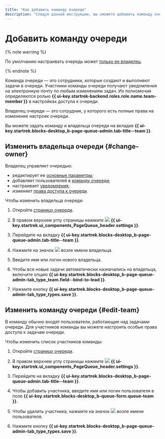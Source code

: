 ```yaml
---
title: "Как добавить команду очереди"
description: "Следуя данной инструкции, вы сможете добавить команду очереди."
---
```


# Добавить команду очереди

{% note warning %}

По умолчанию настраивать очередь может [только ее владелец](queue-access.md).

{% endnote %}

Команда очереди — это сотрудники, которые создают и выполняют задачи в очереди. Участники команды очереди получают уведомления на электронную почту по любым изменениям задач. Их полномочия определяются ролью **{{ ui-key.startrek-backend.roles.role.name.team-member }}** в настройках доступа к очереди.

Владелец очереди — это сотрудник, у которого есть полные права на изменение настроек очереди. 

Вы можете задать команду и владельца очереди на вкладке **{{ ui-key.startrek.blocks-desktop_b-page-queue-admin.tab-title--team }}**.

## Изменить владельца очереди {#change-owner}

Владелец управляет очередью:

* редактирует ее [основные параметры](edit-queue-general.md);
* добавляет пользователей в [команду очереди](../glossary.md#queue-team);
* настраивает [уведомления](subscriptions.md);
* изменяет [права доступа к очереди](queue-access.md).

Чтобы изменить владельца очереди:

1. Откройте [страницу очереди](../user/queue.md).

1. В правом верхнем углу страницы нажмите ![](../../_assets/tracker/svg/settings-old.svg) **{{ ui-key.startrek.ui_components_PageQueue_header.settings }}**.

1. Перейдите на вкладку **{{ ui-key.startrek.blocks-desktop_b-page-queue-admin.tab-title--team }}**.

1. Нажмите на значок ![](../../_assets/tracker/icon-edit.png) возле имени владельца.

1. Введите имя или логин нового владельца.

1. Чтобы все новые задачи автоматически назначались на владельца, включите опцию **{{ ui-key.startrek.blocks-desktop_b-page-queue-admin-tab_type_team.field--bind-to-lead }}**.

1. Нажмите кнопку **{{ ui-key.startrek.blocks-desktop_b-page-queue-admin-tab_type_types.save }}**.

## Изменить команду очереди {#edit-team}

В команду обычно входят пользователи, работающие над задачами очереди. Для участников команды вы можете настроить особые права доступа к задачам очереди.

Чтобы изменить список участников команды:

1. Откройте [страницу очереди](../user/queue.md).

1. В правом верхнем углу страницы нажмите ![](../../_assets/tracker/svg/settings-old.svg) **{{ ui-key.startrek.ui_components_PageQueue_header.settings }}**.

1. Перейдите на вкладку **{{ ui-key.startrek.blocks-desktop_b-page-queue-admin.tab-title--team }}**.

1. Чтобы добавить участника, введите имя или логин пользователя в поле **{{ ui-key.startrek.blocks-desktop_b-queue-form.queue-team }}**.

1. Чтобы удалить участника, нажмите на значок ![](../../_assets/tracker/remove-task-type.png) возле имени пользователя.

1. Нажмите кнопку **{{ ui-key.startrek.blocks-desktop_b-page-queue-admin-tab_type_types.save }}**.
